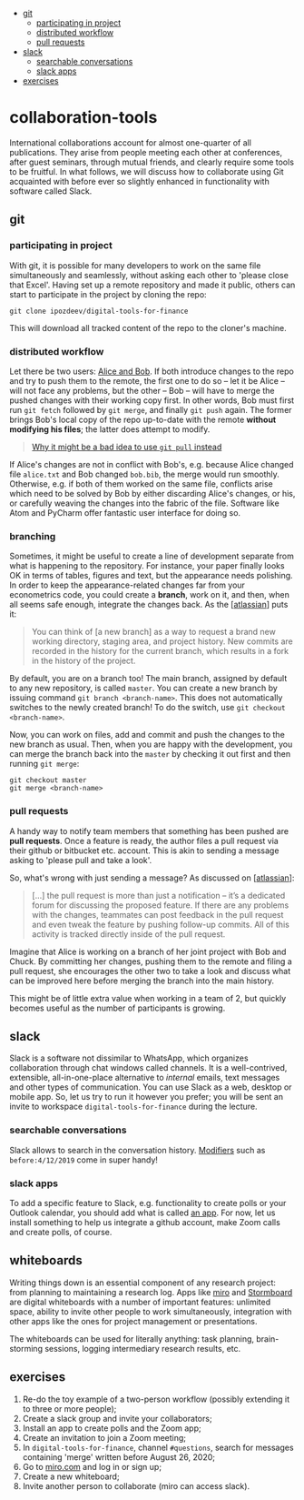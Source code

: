 <!-- TOC -->

-   [git](#git)
    -   [participating in project](#participating-in-project)
    -   [distributed workflow](#distributed-workflow)
    -   [pull requests](#pull-requests)
-   [slack](#slack)
    -   [searchable conversations](#searchable-conversations)
    -   [slack apps](#slack-apps)
-   [exercises](#exercises)

<!-- /TOC -->

# collaboration-tools
International collaborations account for almost one-quarter of all publications. They arise from people meeting each other at conferences, after guest seminars, through mutual friends, and clearly require some tools to be fruitful. In what follows, we will discuss how to collaborate using Git acquainted with before ever so slightly enhanced in functionality with software called Slack.

## git
### participating in project
With git, it is possible for many developers to work on the same file simultaneously and seamlessly, without asking each other to 'please close that Excel'. Having set up a remote repository and made it public, others can start to participate in the project by cloning the repo:
```
git clone ipozdeev/digital-tools-for-finance
```
This will download all tracked content of the repo to the cloner's machine.

### distributed workflow
Let there be two users: [Alice and Bob](https://en.wikipedia.org/wiki/Alice_and_Bob#History). If both introduce changes to the repo and try to push them to the remote, the first one to do so &ndash; let it be Alice &ndash; will not face any problems, but the other &ndash; Bob &ndash; will have to merge the pushed changes with their working copy first. In other words, Bob must first run `git fetch` followed by `git merge`, and finally `git push` again. The former brings Bob's local copy of the repo up-to-date with the remote **without modifying his files**; the latter does attempt to modify.

> [Why it might be a bad idea to use `git pull` instead](https://longair.net/blog/2009/04/16/git-fetch-and-merge/)

If Alice's changes are not in conflict with Bob's, e.g. because Alice changed file `alice.txt` and Bob changed `bob.bib`, the merge would run smoothly. Otherwise, e.g. if both of them worked on the same file, conflicts arise which need to be solved by Bob by either discarding Alice's changes, or his, or carefully weaving the changes into the fabric of the file. Software like Atom and PyCharm offer fantastic user interface for doing so.

### branching
Sometimes, it might be useful to create a line of development separate from what is happening to the repository. For instance, your paper finally looks OK in terms of tables, figures and text, but the appearance needs polishing. In order to keep the appearance-related changes far from your econometrics code, you could create a **branch**, work on it, and then, when all seems safe enough, integrate the changes back. As the \[[atlassian](https://www.atlassian.com/git/tutorials/using-branches)\] puts it:
> You can think of [a new branch] as a way to request a brand new working directory, staging area, and project history. New commits are recorded in the history for the current branch, which results in a fork in the history of the project.

By default, you are on a branch too! The main branch, assigned by default to any new repository, is called `master`. You can create a new branch by issuing command `git branch <branch-name>`. This does not automatically switches to the newly created branch! To do the switch, use `git checkout <branch-name>`.

Now, you can work on files, add and commit and push the changes to the new branch as usual. Then, when you are happy with the development, you can merge the branch back into the `master` by checking it out first and then running `git merge`:
```
git checkout master
git merge <branch-name>
```

### pull requests
A handy way to notify team members that something has been pushed are **pull requests**. Once a feature is ready, the author files a pull request via their github or bitbucket etc. account. This is akin to sending a message asking to 'please pull and take a look'.

So, what's wrong with just sending a message? As discussed on \[[atlassian](https://www.atlassian.com/git/tutorials/making-a-pull-request)\]:
> \[...\] the pull request is more than just a notification &ndash; it’s a dedicated forum for discussing the proposed feature. If there are any problems with the changes, teammates can post feedback in the pull request and even tweak the feature by pushing follow-up commits. All of this activity is tracked directly inside of the pull request.

Imagine that Alice is working on a branch of her joint project with Bob and Chuck. By committing her changes, pushing them to the remote and filing a pull request, she encourages the other two to take a look and discuss what can be improved here before merging the branch into the main history.

This might be of little extra value when working in a team of 2, but quickly becomes useful as the number of participants is growing.

## slack
Slack is a software not dissimilar to WhatsApp, which organizes collaboration through chat windows called channels. It is a well-contrived, extensible, all-in-one-place alternative to _internal_ emails, text messages and other types of communication. You can use Slack as a web, desktop or mobile app. So, let us try to run it however you prefer; you will be sent an invite to workspace `digital-tools-for-finance` during the lecture.

### searchable conversations
Slack allows to search in the conversation history. [Modifiers](https://slack.com/intl/en-ch/help/articles/202528808-Search-in-Slack#h_5ece87ed-b336-4ae0-86dd-54221c2d2c03) such as `before:4/12/2019` come in super handy!

### slack apps
To add a specific feature to Slack, e.g. functionality to create polls or your Outlook calendar, you should add what is called [an app](https://slack.com/intl/en-ch/resources/slack-101/what-is-an-app). For now, let us install something to help us integrate a github account, make Zoom calls and create polls, of course.


## whiteboards
Writing things down is an essential component of any research project: from planning to maintaining a research log. Apps like [miro](https://miro.com/) and [Stormboard](https://stormboard.com/) are digital whiteboards with a number of important features: unlimited space, ability to invite other people to work simultaneously, integration with other apps like the ones for project management or presentations.

The whiteboards can be used for literally anything: task planning, brain-storming sessions, logging intermediary research results, etc.


## exercises
1.  Re-do the toy example of a two-person workflow (possibly extending it to three or more people);
1.  Create a slack group and invite your collaborators;
2.  Install an app to create polls and the Zoom app;
3.  Create an invitation to join a Zoom meeting;
2.  In `digital-tools-for-finance`, channel `#questions`, search for messages containing 'merge' written before August 26, 2020;
1.  Go to [miro.com](https://miro.com/) and log in or sign up;
2.  Create a new whiteboard;
3.  Invite another person to collaborate (miro can access slack).
